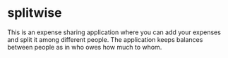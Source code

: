 # splitwise
This is an expense sharing application where you can add your expenses and split it among different people. The application keeps balances between people as in who owes how much to whom.
